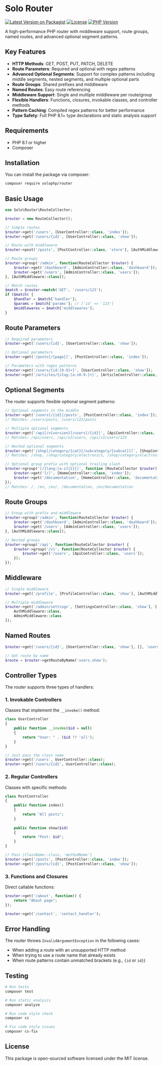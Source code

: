 # Solo Router

[![Latest Version on Packagist](https://img.shields.io/packagist/v/solophp/router.svg)](https://packagist.org/packages/solophp/router)
[![License](https://img.shields.io/packagist/l/solophp/router.svg)](https://github.com/solophp/router/blob/main/LICENSE)
[![PHP Version](https://img.shields.io/packagist/php-v/solophp/router.svg)](https://packagist.org/packages/solophp/router)

A high-performance PHP router with middleware support, route groups, named routes, and advanced optional segment patterns.

## Key Features

- **HTTP Methods**: GET, POST, PUT, PATCH, DELETE
- **Route Parameters**: Required and optional with regex patterns
- **Advanced Optional Segments**: Support for complex patterns including middle segments, nested segments, and multiple optional parts
- **Route Groups**: Shared prefixes and middleware
- **Named Routes**: Easy route referencing
- **Middleware Support**: Single and multiple middleware per route/group
- **Flexible Handlers**: Functions, closures, invokable classes, and controller methods
- **Pattern Caching**: Compiled regex patterns for better performance
- **Type Safety**: Full PHP 8.1+ type declarations and static analysis support

## Requirements

- PHP 8.1 or higher
- Composer

## Installation

You can install the package via composer:

```bash
composer require solophp/router
```

## Basic Usage

```php
use Solo\Router\RouteCollector;

$router = new RouteCollector();

// Simple routes
$router->get('/users', [UserController::class, 'index']);
$router->get('/users/{id}', [UserController::class, 'show']);

// Route with middleware
$router->post('/posts', [PostController::class, 'store'], [AuthMiddleware::class]);

// Route groups
$router->group('/admin', function(RouteCollector $router) {
    $router->get('/dashboard', [AdminController::class, 'dashboard']);
    $router->get('/users', [AdminController::class, 'users']);
}, [AuthMiddleware::class]);

// Match routes
$match = $router->match('GET', '/users/123');
if ($match) {
    $handler = $match['handler'];
    $params = $match['params']; // ['id' => '123']
    $middlewares = $match['middlewares'];
}
```

## Route Parameters

```php
// Required parameters
$router->get('/users/{id}', [UserController::class, 'show']);

// Optional parameters
$router->get('/posts[/{page}]', [PostController::class, 'index']);

// Parameters with regex patterns
$router->get('/users/{id:[0-9]+}', [UserController::class, 'show']);
$router->get('/articles/{slug:[a-z0-9-]+}', [ArticleController::class, 'show']);
```

## Optional Segments

The router supports flexible optional segment patterns:

```php
// Optional segments in the middle
$router->get('/users[/{id}]/posts', [PostController::class, 'index']);
// Matches: /users/posts, /users/123/posts

// Multiple optional segments
$router->get('/api[/v{version}]/users[/{id}]', [ApiController::class, 'users']);
// Matches: /api/users, /api/v2/users, /api/v2/users/123

// Nested optional segments
$router->get('/shop[/category/{cat}[/subcategory/{subcat}]]', [ShopController::class, 'index']);
// Matches: /shop, /shop/category/electronics, /shop/category/electronics/subcategory/phones

// Optional group prefix with optional trailing slash
$router->group('[/{lang:[a-z]{2}}]', function (RouteCollector $router) {
    $router->get('[/]', [HomeController::class, 'index']);
    $router->get('/documentation', [HomeController::class, 'documentation']);
});
// Matches: /, /en, /en/, /documentation, /en/documentation
```

## Route Groups

```php
// Group with prefix and middleware
$router->group('/admin', function(RouteCollector $router) {
    $router->get('/dashboard', [AdminController::class, 'dashboard']);
    $router->get('/users', [AdminController::class, 'users']);
}, [AuthMiddleware::class]);

// Nested groups
$router->group('/api', function(RouteCollector $router) {
    $router->group('/v1', function(RouteCollector $router) {
        $router->get('/users', [ApiController::class, 'users']);
    });
});
```

## Middleware

```php
// Single middleware
$router->get('/profile', [ProfileController::class, 'show'], [AuthMiddleware::class]);

// Multiple middleware
$router->get('/admin/settings', [SettingsController::class, 'show'], [
    AuthMiddleware::class,
    AdminMiddleware::class
]);
```

## Named Routes

```php
$router->get('/users/{id}', [UserController::class, 'show'], [], 'users.show');

// Get route by name
$route = $router->getRouteByName('users.show');
```

## Controller Types

The router supports three types of handlers:

### 1. Invokable Controllers
Classes that implement the `__invoke()` method:

```php
class UserController
{
    public function __invoke($id = null)
    {
        return "User: " . ($id ?? 'all');
    }
}

// Just pass the class name
$router->get('/users', UserController::class);
$router->get('/users/{id}', UserController::class);
```

### 2. Regular Controllers
Classes with specific methods:

```php
class PostController
{
    public function index()
    {
        return "All posts";
    }
    
    public function show($id)
    {
        return "Post: $id";
    }
}

// Pass [ClassName::class, 'methodName']
$router->get('/posts', [PostController::class, 'index']);
$router->get('/posts/{id}', [PostController::class, 'show']);
```

### 3. Functions and Closures
Direct callable functions:

```php
$router->get('/about', function() {
    return "About page";
});

$router->get('/contact', 'contact_handler');
```

## Error Handling

The router throws `InvalidArgumentException` in the following cases:
- When adding a route with an unsupported HTTP method
- When trying to use a route name that already exists
- When route patterns contain unmatched brackets (e.g., `{id` or `id}`)

## Testing

```bash
# Run tests
composer test

# Run static analysis
composer analyze

# Run code style check
composer cs

# Fix code style issues
composer cs-fix
```

## License

This package is open-sourced software licensed under the MIT license.
